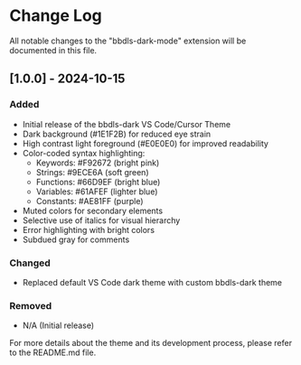 # Change Log

All notable changes to the "bbdls-dark-mode" extension will be documented in this file.

## [1.0.0] - 2024-10-15

### Added
- Initial release of the bbdls-dark VS Code/Cursor Theme
- Dark background (#1E1F2B) for reduced eye strain
- High contrast light foreground (#E0E0E0) for improved readability
- Color-coded syntax highlighting:
  - Keywords: #F92672 (bright pink)
  - Strings: #9ECE6A (soft green)
  - Functions: #66D9EF (bright blue)
  - Variables: #61AFEF (lighter blue)
  - Constants: #AE81FF (purple)
- Muted colors for secondary elements
- Selective use of italics for visual hierarchy
- Error highlighting with bright colors
- Subdued gray for comments

### Changed
- Replaced default VS Code dark theme with custom bbdls-dark theme

### Removed
- N/A (Initial release)

For more details about the theme and its development process, please refer to the README.md file.
